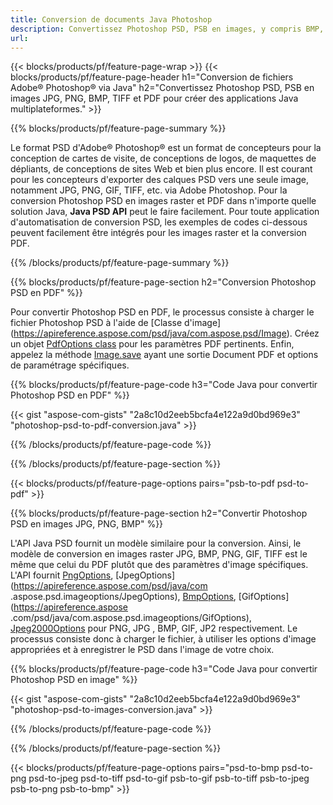 ```yaml
---
title: Conversion de documents Java Photoshop
description: Convertissez Photoshop PSD, PSB en images, y compris BMP, JPG, PNG, TIFF et PDF via la bibliothèque Java.
url: 
---
```


{{< blocks/products/pf/feature-page-wrap >}}
{{< blocks/products/pf/feature-page-header h1="Conversion de fichiers Adobe® Photoshop® via Java" h2="Convertissez Photoshop PSD, PSB en images JPG, PNG, BMP, TIFF et PDF pour créer des applications Java multiplateformes." >}}

{{% blocks/products/pf/feature-page-summary %}}

Le format PSD d'Adobe® Photoshop® est un format de concepteurs pour la conception de cartes de visite, de conceptions de logos, de maquettes de dépliants, de conceptions de sites Web et bien plus encore. Il est courant pour les concepteurs d'exporter des calques PSD vers une seule image, notamment JPG, PNG, GIF, TIFF, etc. via Adobe Photoshop. Pour la conversion Photoshop PSD en images raster et PDF dans n'importe quelle solution Java, **Java PSD API** peut le faire facilement. Pour toute application d'automatisation de conversion PSD, les exemples de codes ci-dessous peuvent facilement être intégrés pour les images raster et la conversion PDF.

{{% /blocks/products/pf/feature-page-summary  %}}

{{% blocks/products/pf/feature-page-section  h2="Conversion Photoshop PSD en PDF" %}}

Pour convertir Photoshop PSD en PDF, le processus consiste à charger le fichier Photoshop PSD à l'aide de [Classe d'image] (https://apireference.aspose.com/psd/java/com.aspose.psd/Image). Créez un objet [PdfOptions class](https://apireference.aspose.com/psd/java/com.aspose.psd.imageoptions/PdfOptions) pour les paramètres PDF pertinents. Enfin, appelez la méthode [Image.save](https://apireference.aspose.com/psd/java/com.aspose.psd/Image#save-java.lang.String-com.aspose.psd.ImageOptionsBase-) ayant une sortie Document PDF et options de paramétrage spécifiques.

{{% blocks/products/pf/feature-page-code h3="Code Java pour convertir Photoshop PSD en PDF" %}}

{{< gist "aspose-com-gists" "2a8c10d2eeb5bcfa4e122a9d0bd969e3" "photoshop-psd-to-pdf-conversion.java" >}}

{{% /blocks/products/pf/feature-page-code  %}}

{{% /blocks/products/pf/feature-page-section %}}

{{< blocks/products/pf/feature-page-options pairs="psb-to-pdf psd-to-pdf" >}}

{{% blocks/products/pf/feature-page-section  h2="Convertir Photoshop PSD en images JPG, PNG, BMP" %}}

L'API Java PSD fournit un modèle similaire pour la conversion. Ainsi, le modèle de conversion en images raster JPG, BMP, PNG, GIF, TIFF est le même que celui du PDF plutôt que des paramètres d'image spécifiques. L'API fournit [PngOptions](https://apireference.aspose.com/psd/java/com.aspose.psd.imageoptions/PngOptions), [JpegOptions](https://apireference.aspose.com/psd/java/com .aspose.psd.imageoptions/JpegOptions), [BmpOptions](https://apireference.aspose.com/psd/java/com.aspose.psd.imageoptions/BmpOptions), [GifOptions](https://apireference.aspose .com/psd/java/com.aspose.psd.imageoptions/GifOptions), [Jpeg2000Options](https://apireference.aspose.com/psd/java/com.aspose.psd.imageoptions/Jpeg2000Options) pour PNG, JPG , BMP, GIF, JP2 respectivement. Le processus consiste donc à charger le fichier, à utiliser les options d'image appropriées et à enregistrer le PSD dans l'image de votre choix.

{{% blocks/products/pf/feature-page-code h3="Code Java pour convertir Photoshop PSD en image" %}}

{{< gist "aspose-com-gists" "2a8c10d2eeb5bcfa4e122a9d0bd969e3" "photoshop-psd-to-images-conversion.java" >}}

{{% /blocks/products/pf/feature-page-code  %}}

{{% /blocks/products/pf/feature-page-section %}}

{{< blocks/products/pf/feature-page-options pairs="psd-to-bmp psd-to-png psd-to-jpeg psd-to-tiff psd-to-gif psb-to-gif psb-to-tiff psb-to-jpeg psb-to-png psb-to-bmp" >}}
